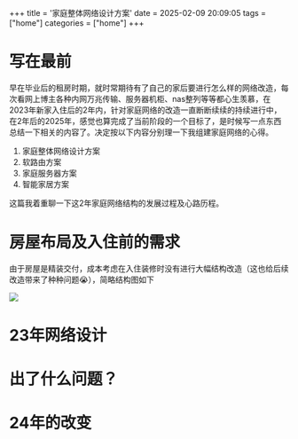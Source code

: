 +++
title = '家庭整体网络设计方案'
date = 2025-02-09 20:09:05
tags = ["home"]
categories = ["home"]
+++

# 写在最前
早在毕业后的租房时期，就时常期待有了自己的家后要进行怎么样的网络改造，每次看网上博主各种内网万兆传输、服务器机柜、nas整列等等都心生羡慕，在2023年新家入住后的2年内，针对家庭网络的改造一直断断续续的持续进行中，在2年后的2025年，感觉也算完成了当前阶段的一个目标了，是时候写一点东西总结一下相关的内容了。决定按以下内容分别理一下我组建家庭网络的心得。

1. 家庭整体网络设计方案
2. 软路由方案
3. 家庭服务器方案
4. 智能家居方案

这篇我着重聊一下这2年家庭网络结构的发展过程及心路历程。

# 房屋布局及入住前的需求
由于房屋是精装交付，成本考虑在入住装修时没有进行大幅结构改造（这也给后续改造带来了种种问题😭），简略结构图如下

![](/img/房屋结构.png)

# 23年网络设计

# 出了什么问题？

# 24年的改变

